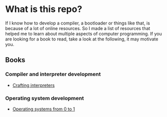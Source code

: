 # What is this repo?
If I know how to develop a compiler, a bootloader or things like that, is because of a lot of online resources. So I made a list of resources that helped me to learn about multiple aspects of computer programming. If you are looking for a book to read, take a look at the following, it may motivate you.

## Books
### Compiler and interpreter development
- [Crafting interpreters](https://github.com/munificent/craftinginterpreters)
### Operating system development
- [Operating systems from 0 to 1](https://github.com/tuhdo/os01)
